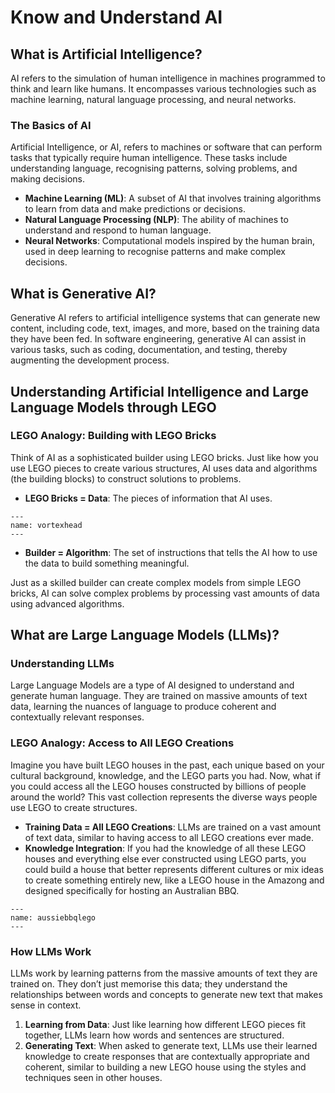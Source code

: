 # Know and Understand AI

## What is Artificial Intelligence?

AI refers to the simulation of human intelligence in machines programmed to think and learn like humans. It encompasses various technologies such as machine learning, natural language processing, and neural networks.

### The Basics of AI

Artificial Intelligence, or AI, refers to machines or software that can perform tasks that typically require human intelligence. These tasks include understanding language, recognising patterns, solving problems, and making decisions.

- **Machine Learning (ML)**: A subset of AI that involves training algorithms to learn from data and make predictions or decisions.
- **Natural Language Processing (NLP)**: The ability of machines to understand and respond to human language.
- **Neural Networks**: Computational models inspired by the human brain, used in deep learning to recognise patterns and make complex decisions.

## What is Generative AI?

Generative AI refers to artificial intelligence systems that can generate new content, including code, text, images, and more, based on the training data they have been fed. In software engineering, generative AI can assist in various tasks, such as coding, documentation, and testing, thereby augmenting the development process.

## Understanding Artificial Intelligence and Large Language Models through LEGO

### LEGO Analogy: Building with LEGO Bricks

Think of AI as a sophisticated builder using LEGO bricks. Just like how you use LEGO pieces to create various structures, AI uses data and algorithms (the building blocks) to construct solutions to problems.

- **LEGO Bricks = Data**: The pieces of information that AI uses.
```{figure} resources/vortexhead.png
---
name: vortexhead
---
```
- **Builder = Algorithm**: The set of instructions that tells the AI how to use the data to build something meaningful.

Just as a skilled builder can create complex models from simple LEGO bricks, AI can solve complex problems by processing vast amounts of data using advanced algorithms.

## What are Large Language Models (LLMs)?

### Understanding LLMs

Large Language Models are a type of AI designed to understand and generate human language. They are trained on massive amounts of text data, learning the nuances of language to produce coherent and contextually relevant responses.

### LEGO Analogy: Access to All LEGO Creations

Imagine you have built LEGO houses in the past, each unique based on your cultural background, knowledge, and the LEGO parts you had. Now, what if you could access all the LEGO houses constructed by billions of people around the world? This vast collection represents the diverse ways people use LEGO to create structures.

- **Training Data = All LEGO Creations**: LLMs are trained on a vast amount of text data, similar to having access to all LEGO creations ever made.
- **Knowledge Integration**: If you had the knowledge of all these LEGO houses and everything else ever constructed using LEGO parts, you could build a house that better represents different cultures or mix ideas to create something entirely new, like a LEGO house in the Amazong and designed specifically for hosting an Australian BBQ.

```{figure} resources/aussiebbqlego.png
---
name: aussiebbqlego
---
```

### How LLMs Work

LLMs work by learning patterns from the massive amounts of text they are trained on. They don’t just memorise this data; they understand the relationships between words and concepts to generate new text that makes sense in context.

1. **Learning from Data**: Just like learning how different LEGO pieces fit together, LLMs learn how words and sentences are structured.
2. **Generating Text**: When asked to generate text, LLMs use their learned knowledge to create responses that are contextually appropriate and coherent, similar to building a new LEGO house using the styles and techniques seen in other houses.